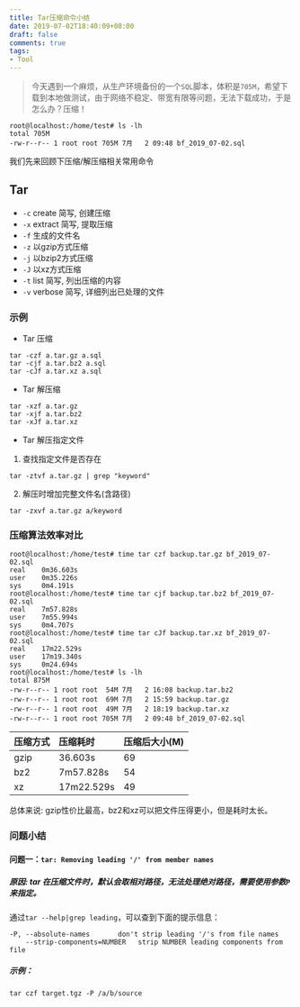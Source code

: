 ```yaml
---
title: Tar压缩命令小结
date: 2019-07-02T18:40:09+08:00
draft: false
comments: true
tags: 
- Tool
---
```


> 今天遇到一个麻烦，从生产环境备份的一个`SQL`脚本，体积是`705M`，希望下载到本地做测试，由于网络不稳定、带宽有限等问题，无法下载成功，于是怎么办？压缩！

```
root@localhost:/home/test# ls -lh
total 705M
-rw-r--r-- 1 root root 705M 7月   2 09:48 bf_2019_07-02.sql
```

我们先来回顾下压缩/解压缩相关常用命令

## Tar
- `-c` create 简写, 创建压缩
- `-x` extract 简写, 提取压缩
- `-f` 生成的文件名
- `-z` 以gzip方式压缩
- `-j` 以bzip2方式压缩
- `-J` 以xz方式压缩
- `-t` list 简写, 列出压缩的内容
- `-v` verbose 简写, 详细列出已处理的文件

### 示例

- Tar 压缩
```
tar -czf a.tar.gz a.sql
tar -cjf a.tar.bz2 a.sql
tar -cJf a.tar.xz a.sql
```

- Tar 解压缩
```
tar -xzf a.tar.gz
tar -xjf a.tar.bz2
tar -xJf a.tar.xz
```

- Tar 解压指定文件
1. 查找指定文件是否存在
```
tar -ztvf a.tar.gz | grep "keyword"
```
2. 解压时增加完整文件名(含路径)
```
tar -zxvf a.tar.gz a/keyword
```

### 压缩算法效率对比
```
root@localhost:/home/test# time tar czf backup.tar.gz bf_2019_07-02.sql
real    0m36.603s
user    0m35.226s
sys     0m4.191s
root@localhost:/home/test# time tar cjf backup.tar.bz2 bf_2019_07-02.sql
real    7m57.828s
user    7m55.994s
sys     0m4.707s
root@localhost:/home/test# time tar cJf backup.tar.xz bf_2019_07-02.sql
real    17m22.529s
user    17m19.340s
sys     0m24.694s
root@localhost:/home/test# ls -lh
total 875M
-rw-r--r-- 1 root root  54M 7月   2 16:08 backup.tar.bz2
-rw-r--r-- 1 root root  69M 7月   2 15:59 backup.tar.gz
-rw-r--r-- 1 root root  49M 7月   2 18:19 backup.tar.xz
-rw-r--r-- 1 root root 705M 7月   2 09:48 bf_2019_07-02.sql
```

|压缩方式|压缩耗时|压缩后大小(M)|
|:--|:--|:--|
|gzip|36.603s|69|
|bz2|7m57.828s|54|
|xz|17m22.529s|49|

总体来说: gzip性价比最高，bz2和xz可以把文件压得更小，但是耗时太长。

### 问题小结
#### 问题一：`tar: Removing leading '/' from member names`
##### 原因: tar 在压缩文件时，默认会取相对路径，无法处理绝对路径，需要使用参数`P`来指定。
通过`tar --help|grep leading`，可以查到下面的提示信息：
```
-P, --absolute-names       don't strip leading '/'s from file names
    --strip-components=NUMBER   strip NUMBER leading components from file

```
##### 示例：
```
tar czf target.tgz -P /a/b/source
```